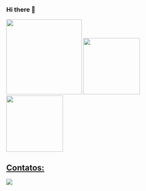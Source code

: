 ### Hi there 👋
<img src="https://i.pinimg.com/originals/04/d3/9e/04d39e72adb5b99fa598e15c07fb3cd9.gif" width="200" height="200">
  
<a href="https://github.com/AndersonMSilva91">
<img height="150em" src="https://github-readme-stats.vercel.app/api/top-langs/?username=AndersonMSilva91&layout=compact&langs_count=7&theme=dracula">
<img height="150em" src="https://github-readme-stats.vercel.app/api?username=AndersonMSilva91&show_icons=true&theme=dracula&include_all_commits=true&count_private=true">
</div>

## Contatos:


<a href="https://www.linkedin.com/in/Anderson-MSilva91" target="_blank"><img src="https://img.shields.io/badge/-LinkedIn-%230077B5?style=for-the-badge&logo=linkedin&logoColor=white" target="_blank"></a>   
</div>

